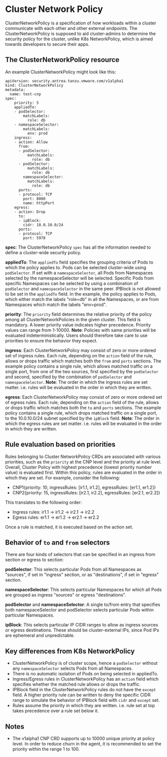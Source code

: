# Cluster Network Policy

ClusterNetworkPolicy is a specification of how workloads within a cluster
communicate with each other and other external endpoints.
The ClusterNetworkPolicy is supposed to aid cluster-admins to determine
the security policy for the cluster, unlike K8s NetworkPolicy, which is
aimed towards developers to secure their apps.

## The ClusterNetworkPolicy resource

An example ClusterNetworkPolicy might look like this:
```
apiVersion: security.antrea.tanzu.vmware.com/v1alpha1
kind: ClusterNetworkPolicy
metadata:
  name: test-cnp
spec:
    priority: 5
    appliedTo:
    - podSelector:
        matchLabels:
          role: db
    - namespaceSelector:
        matchLabels:
          env: prod
    ingress:
    - action: Allow
      from:
      - podSelector:
          matchLabels:
            role: db
      - podSelector:
          matchLabels:
            role: db
        namespaceSelector:
          matchLabels:
            role: db
      ports:
      - protocol: TCP
        port: 8080
        name: httpPort
    egress:
    - action: Drop
      to:
      - ipBlock:
        cidr: 10.0.10.0/24
      ports:
      - protocol: TCP
        port: 5978
```

**spec**: The ClusterNetworkPolicy `spec` has all the information needed to
define a cluster-wide security policy.

**appliedTo**: The `appliedTo` field specifies the grouping criteria of Pods to
which the policy applies to. Pods can be selected cluster-wide using
`podSelector`. If set with a `namespaceSelector`, all Pods from Namespaces
selected by the namespaceSelector will be selected. Specific Pods from
specific Namespaces can be selected by using a combination of
`podSelector` and `namespaceSelector` in the same peer. IPBlock is not allowed
to be set in the `appliedTo` field.
In the example, the policy applies to Pods, which either match the labels
"role=db" in all the Namespaces, or are from Namespaces which match the
labels "env=prod".

**priority**: The `priority` field determines the relative priority of the policy
among all ClusterNetworkPolicies in the given cluster. This field is mandatory.
A lower priority value indicates higher precedence. Priority values can range
from 1-10000.
**Note**: Policies with same priorities will be evaluated
indeterministically. Users should therefore take care to use priorities to
ensure the behavior they expect.

**ingress**: Each ClusterNetworkPolicy may consist of zero or more ordered
set of ingress rules. Each rule, depending on the `action` field of the rule,
allows or drops traffic which matches both the `from` and `ports` sections.
The example policy contains a single rule, which allows matched traffic on a
single port, from one of the two sources, first specified by the `podSelector`
and second, specified by the combination of `podSelector` and
`namespaceSelector`.
**Note**: The order in which the ingress rules are set matter. i.e. rules will be
evaluated in the order in which they are written.

**egress**: Each ClusterNetworkPolicy may consist of zero or more ordered set of
egress rules. Each rule, depending on the `action` field of the rule, allows
or drops traffic which matches both the `to` and `ports` sections. The example
policy contains a single rule, which drops matched traffic on a single port,
to the 10.0.10.0/24 subnet specified by the `ipBlock` field.
**Note**: The order in which the egress rules are set matter. i.e. rules will be
evaluated in the order in which they are written.

## Rule evaluation based on priorities

Rules belonging to Cluster NetworkPolicy CRDs are associated with various
priorities, such as the `priority` at the CNP level and the priority at rule
level. Overall, Cluster Policy with highest precedence (lowest priority number
value) is evaluated first. Within this policy, rules are evaluated in the order
in which they are set. For example, consider the following:

- CNP1{priority: 10, ingressRules: [ir1.1, ir1.2], egressRules: [er1.1, er1.2]}
- CNP2{priority: 15, ingressRules: [ir2.1, ir2.2], egressRules: [er2.1, er2.2]}

This translates to the following order:
- Ingress rules: ir1.1 -> ir1.2 -> ir2.1 -> ir2.2
- Egress rules: er1.1 -> er1.2 -> er2.1 -> er2.2

Once a rule is matched, it is executed based on the action set.

## Behavior of `to` and `from` selectors

There are four kinds of selectors that can be specified in an ingress from
section or egress to section:

**podSelector**: This selects particular Pods from all Namespaces as "sources",
if set in "ingress" section, or as "destinations", if set in "egress" section.

**namespaceSelector**: This selects particular Namespaces for which all Pods are
grouped as ingress "sources" or egress "destinations".

**podSelector** and **namespaceSelector**:  A single to/from entry that specifies
both namespaceSelector and podSelector selects particular Pods within
particular Namespaces. 

**ipBlock**: This selects particular IP CIDR ranges to allow as ingress sources
or egress destinations. These should be cluster-external IPs, since Pod IPs are
ephemeral and unpredictable.

## Key differences from K8s NetworkPolicy

- ClusterNetworkPolicy is of cluster scope, hence a `podSelector` without any
  `namespaceSelector` selects Pods from all Namespaces.
- There is no automatic isolation of Pods on being selected in appliedTo.
- Ingress/Egress rules in ClusterNetworkPolicy has an `action` field which
  specifies whether the matched rule allows or drops the traffic.
- IPBlock field in the ClusterNetworkPolicy rules do not have the `except`
  field. A higher priority rule can be written to deny the specific CIDR range
  to simulate the behavior of IPBlock field with `cidr` and `except` set.
- Rules assume the priority in which they are written. i.e. rule set at top
  takes precedence over a rule set below it.

## Notes

- The v1alpha1 CNP CRD supports up to 10000 unique priority at policy level. In
  order to reduce churn in the agent, it is recommended to set the priority
  within the range 1 to 100.
